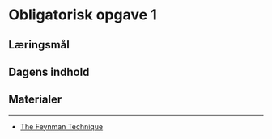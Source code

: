# Obligatorisk opgave 1

## Læringsmål


## Dagens indhold

## Materialer
---
* [The Feynman Technique](https://subjectguides.york.ac.uk/study-revision/feynman-technique)

